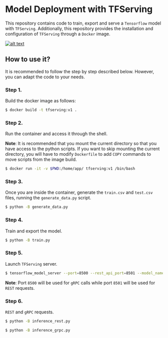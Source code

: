 # Model Deployment with TFServing
This repository contains code to train, export and serve a `Tensorflow` model with `TFServing`. Additionally, this repository provides the installation and configuration of `TFServing` through a `Docker` image.

[![alt text](img/image.jpg)](https://www.youtube.com/watch?v=MCWTS90uGpw)

## How to use it?
It is recommended to follow the step by step described below. However, you can adapt the code to your needs.

### Step 1.
Build the docker image as follows:

```bash
$ docker build -t tfserving:v1 .
```

### Step 2.
Run the container and access it through the shell. 

**Note**: It is recommended that you mount the current directory so that you have access to the python scripts.
If you want to skip mounting the current directory, you will have to modify `Dockerfile` to add `COPY` commands to move scripts from the image build.

```bash
$ docker run -it -v $PWD:/home/app/ tfserving:v1 /bin/bash
```

### Step 3. 
Once you are inside the container, generate the `train.csv` and `test.csv` files, running the `generate_data.py` script.

```bash
$ python -B generate_data.py
```

### Step 4.
Train and export the model.

```bash
$ python -B train.py
```

### Step 5.
Launch `TFServing` server.

```bash
$ tensorflow_model_server --port=8500 --rest_api_port=8501 --model_name=saved_model --model_base_path="/tmp"
```

**Note**: Port `8500` will be used for `gRPC` calls while port `8501` will be used for `REST` requests.

### Step 6.
`REST` and `gRPC` requests. 

```bash
$ python -B inference_rest.py
```

```bash
$ python -B inference_grpc.py
```
